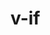 # v-if

<vuep template="#example"></vuep>

<script v-pre type="text/x-template" id="example">
<template>
  <div v-if="show">
  	{{ msg }}
  </div>
</template>

<script>
module.exports = {
  data() {
	return { 
	  msg: 'Hello Vue',
	  show: true
	}
  }
}
</script>
</script>
